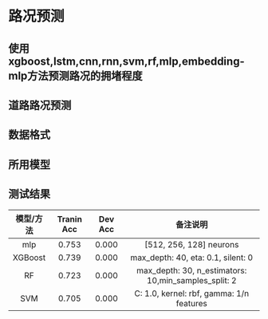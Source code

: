 # 路况预测
## 使用xgboost,lstm,cnn,rnn,svm,rf,mlp,embedding-mlp方法预测路况的拥堵程度

## 道路路况预测

## 数据格式

## 所用模型

## 测试结果

|模型/方法|Tranin Acc|Dev Acc|备注说明|
|:--:|:--:|:--:|:--:|
|mlp|0.753|0.000|[512, 256, 128] neurons|
|XGBoost|0.739|0.000|max_depth: 40, eta: 0.1, silent: 0|
|RF|0.723|0.000|max_depth: 30, n_estimators: 10,min_samples_split: 2|
|SVM|0.705|0.000|C: 1.0, kernel: rbf, gamma: 1/n features|
